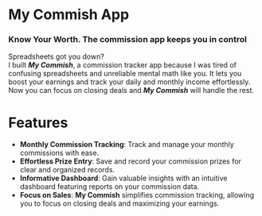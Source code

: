 # My Commish App
### Know Your Worth. The commission app keeps you in control
<p>
Spreadsheets got you down? <br>
I built <strong><em>My Commish</em></strong>, a commission tracker app because I was tired of confusing spreadsheets and unreliable mental math like you. 
It lets you boost your earnings and track your daily and monthly income effortlessly. 
Now you can focus on closing deals and <strong><em>My Commish</em></strong> will handle the rest.
</p>

# Features
- **Monthly Commission Tracking**: Track and manage your monthly commissions with ease.
- **Effortless Prize Entry**: Save and record your commission prizes for clear and organized records.
- **Informative Dashboard**: Gain valuable insights with an intuitive dashboard featuring reports on your commission data.
- **Focus on Sales**: **My Commish** simplifies commission tracking, allowing you to focus on closing deals and maximizing your earnings.